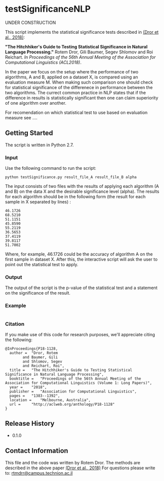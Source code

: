 # testSignificanceNLP
UNDER CONSTRUCTION

This script implements the statistical significance tests described in [(Dror et al., 2018)](http://aclweb.org/anthology/P18-1128):

**"The Hitchhiker's Guide to Testing Statistical Significance in Natural Language Processing."** Rotem Dror, Gili Baumer, Segev Shlomov and Roi Reichart. *In Proceedings of the 56th Annual Meeting of the Association for Computational Linguistics (ACL2018)*.

In the paper we focus on the setup where the performance of two algorithms, A and B, applied on a dataset X, is compared using an evaluation measure M. When making such comparison one should check for statistical significance of the differenece in performance between the two algorithms. The currect common practice in NLP states that if the difference in results is statistically significant then one can claim superiority of one algorithm over another.

For recomendation on which statistical test to use based on evaluation measure see ....


## Getting Started 

The script is written in Python 2.7.

### Input
Use the following command to run the script:
```
python testSignificance.py result_file_A result_file_B alpha
```
The input consists of two files with the results of applying each algorithm (A and B) on the data X and the desirable significance level (alpha). The results for each algorithm should be in the following form (the result for each sample in X separated by lines) :
```
46.1726
68.5210
51.1151
45.8590
55.2119
36.5653
37.4119
39.8117
51.7002
```
Where, for example, 46.1726 could be the accuracy of algorithm A on the first sample in dataset X. 
After this, the interactive script will ask the user to point out the statistical test to apply.

### Output
The output of the script is the p-value of the statistical test and a statement on the significance of the result.

### Example
```

```

### Citation
If you make use of this code for research purposes, we'll appreciate citing the following:
```
@InProceedings{P18-1128,
  author = 	"Dror, Rotem
		and Baumer, Gili
		and Shlomov, Segev
		and Reichart, Roi",
  title = 	"The Hitchhiker's Guide to Testing Statistical Significance in Natural Language Processing",
  booktitle = 	"Proceedings of the 56th Annual Meeting of the Association for Computational Linguistics (Volume 1: Long Papers)",
  year = 	"2018",
  publisher = 	"Association for Computational Linguistics",
  pages = 	"1383--1392",
  location = 	"Melbourne, Australia",
  url = 	"http://aclweb.org/anthology/P18-1128"
}
```


## Release History
* 0.1.0 

## Contact Information
This file and the code was written by Rotem Dror. The methods are described in the above paper [(Dror et al., 2018)](http://aclweb.org/anthology/P18-1128) For questions please write to: rtmdrr@campus.technion.ac.il


